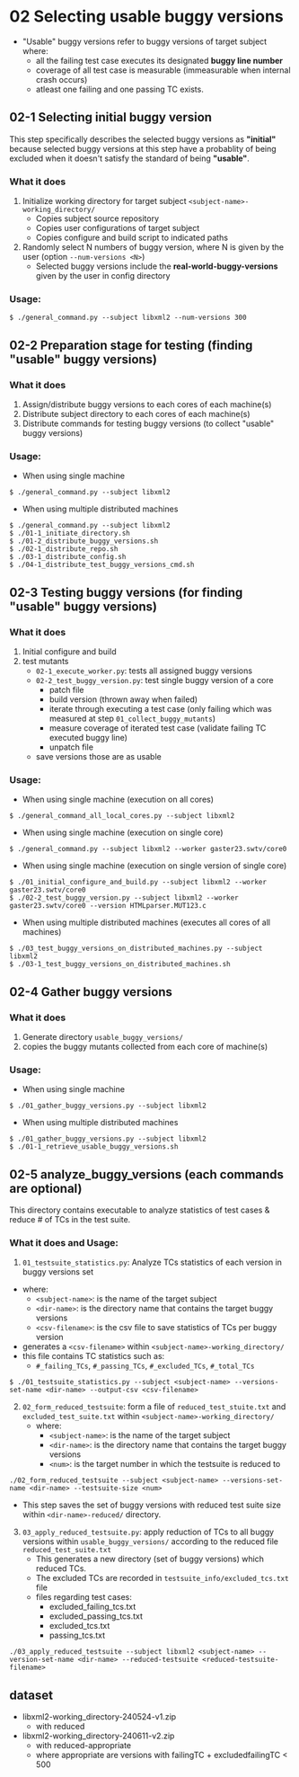 # 02 Selecting usable buggy versions
* "Usable" buggy versions refer to buggy versions of target subject where:
    * all the failing test case executes its designated **buggy line number**
    * coverage of all test case is measurable (immeasurable when internal crash occurs)
    * atleast one failing and one passing TC exists.


## 02-1 Selecting initial buggy version
This step specifically describes the selected buggy versions as **"initial"** because selected buggy versions at this step have a probablity of being excluded when it doesn't satisfy the standard of being **"usable"**.

### What it does
1. Initialize working directory for target subject ``<subject-name>-working_directory/``
    * Copies subject source repository
    * Copies user configurations of target subject
    * Copies configure and build script to indicated paths
2. Randomly select N numbers of buggy version, where N is given by the user (option ``--num-versions <N>``)
    * Selected buggy versions include the **real-world-buggy-versions** given by the user in config directory

### Usage:
```
$ ./general_command.py --subject libxml2 --num-versions 300
```

## 02-2 Preparation stage for testing (finding "usable" buggy versions)

### What it does
1. Assign/distribute buggy versions to each cores of each machine(s)
2. Distribute subject directory to each cores of each machine(s)
3. Distribute commands for testing buggy versions (to collect "usable" buggy versions)

### Usage:
* When using single machine
```
$ ./general_command.py --subject libxml2
```

* When using multiple distributed machines
```
$ ./general_command.py --subject libxml2
$ ./01-1_initiate_directory.sh
$ ./01-2_distribute_buggy_versions.sh
$ ./02-1_distribute_repo.sh
$ ./03-1_distribute_config.sh
$ ./04-1_distribute_test_buggy_versions_cmd.sh
```


## 02-3 Testing buggy versions (for finding "usable" buggy versions)

### What it does
1. Initial configure and build
2. test mutants
    * ``02-1_execute_worker.py``: tests all assigned buggy versions
    * ``02-2_test_buggy_version.py``: test single buggy version of a core
        * patch file
        * build version (thrown away when failed)
        * iterate through executing a test case (only failing which was measured at step ``01_collect_buggy_mutants``)
        * measure coverage of iterated test case (validate failing TC executed buggy line)
        * unpatch file
    * save versions those are as usable

### Usage:
* When using single machine (execution on all cores)
```
$ ./general_command_all_local_cores.py --subject libxml2
```

* When using single machine (execution on single core)
```
$ ./general_command.py --subject libxml2 --worker gaster23.swtv/core0
```

* When using single machine (execution on single version of single core)
```
$ ./01_initial_configure_and_build.py --subject libxml2 --worker gaster23.swtv/core0
$ ./02-2_test_buggy_version.py --subject libxml2 --worker gaster23.swtv/core0 --version HTMLparser.MUT123.c
```

* When using multiple distributed machines (executes all cores of all machines)
```
$ ./03_test_buggy_versions_on_distributed_machines.py --subject libxml2
$ ./03-1_test_buggy_versions_on_distributed_machines.sh
```


## 02-4 Gather buggy versions

### What it does
1. Generate directory ``usable_buggy_versions/``
2. copies the buggy mutants collected from each core of machine(s)

### Usage:
* When using single machine
```
$ ./01_gather_buggy_versions.py --subject libxml2
```

* When using multiple distributed machines
```
$ ./01_gather_buggy_versions.py --subject libxml2
$ ./01-1_retrieve_usable_buggy_versions.sh
```


## 02-5 analyze_buggy_versions (each commands are optional)
This directory contains executable to analyze statistics of test cases & reduce # of TCs in the test suite.

### What it does and Usage:
1. ``01_testsuite_statistics.py``: Analyze TCs statistics of each version in buggy versions set
* where:
    * ``<subject-name>``: is the name of the target subject
    * ``<dir-name>``: is the directory name that contains the target buggy versions
    * ``<csv-filename>``: is the csv file to save statistics of TCs per buggy version
* generates a ``<csv-filename>`` within ``<subject-name>-working_directory/``
* this file contains TC statistics such as:
    * ``#_failing_TCs``, ``#_passing_TCs``, ``#_excluded_TCs``, ``#_total_TCs``
```
$ ./01_testsuite_statistics.py --subject <subject-name> --versions-set-name <dir-name> --output-csv <csv-filename>
```

2. ``02_form_reduced_testsuite``: form a file of ``reduced_test_stuite.txt`` and ``excluded_test_suite.txt`` within ``<subject-name>-working_directory/``
    * where:
        * ``<subject-name>``: is the name of the target subject
        * ``<dir-name>``: is the directory name that contains the target buggy versions
        * ``<num>``: is the target number in which the testsuite is reduced to
```
./02_form_reduced_testsuite --subject <subject-name> --versions-set-name <dir-name> --testsuite-size <num>
```



* This step saves the set of buggy versions with reduced test suite size within ``<dir-name>-reduced/`` directory.

3. ``03_apply_reduced_testsuite.py``: apply reduction of TCs to all buggy versions within ``usable_buggy_versions/`` according to the reduced file ``reduced_test_suite.txt``
    * This generates a new directory (set of buggy versions) which reduced TCs.
    * The excluded TCs are recorded in ``testsuite_info/excluded_tcs.txt`` file
    * files regarding test cases:
        * excluded_failing_tcs.txt
        * excluded_passing_tcs.txt
        * excluded_tcs.txt
        * passing_tcs.txt
```
./03_apply_reduced_testsuite --subject libxml2 <subject-name> --version-set-name <dir-name> --reduced-testsuite <reduced-testsuite-filename>
```


## dataset
* libxml2-working_directory-240524-v1.zip
    * with reduced
* libxml2-working_directory-240611-v2.zip
    * with reduced-appropriate
    * where appropriate are versions with failingTC + excludedfailingTC < 500
